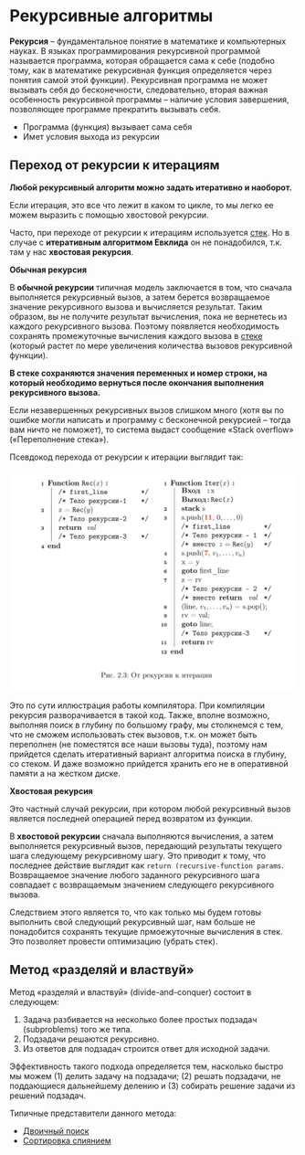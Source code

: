 # Рекурсивные алгоритмы

**Рекурсия** – фундаментальное понятие в математике и компьютерных науках. В языках программирования рекурсивной программой называется программа, которая обращается сама к себе (подобно тому, как в математике рекурсивная функция определяется через понятия самой этой функции). Рекурсивная программа не может вызывать себя до бесконечности, следовательно, вторая важная особенность рекурсивной программы – наличие условия завершения, позволяющее программе прекратить вызывать себя.

- Программа (функция) вызывает сама себя
- Имет условия выхода из рекурсии

## Переход от рекурсии к итерациям

**Любой рекурсивный алгоритм можно задать итеративно и  наоборот.**

Если итерация, это все что лежит в каком то цикле, то мы легко ее можем выразить с помощью хвостовой рекурсии.

Часто, при переходе от рекурсии к итерациям используется [стек](../../data_stracture/stack/README.md). Но в случае  с **итеративным алгоритмом Евклида** он не понадобился, т.к. там у нас **хвостовая рекурсия**.

**Обычная рекурсия**

В **обычной рекурсии** типичная модель заключается в том, что сначала выполняется рекурсивный вызов, а затем берется возвращаемое значение рекурсивного вызова и вычисляется результат. Таким образом, вы не получите результат вычисления, пока не вернетесь из каждого рекурсивного вызова. Поэтому появляется необходимость сохранять промежуточные вычисления каждого вызова в [стеке](../../data_stracture/stack/README.md) (который растет по мере увеличения количества вызовов рекурсивной функции). 

**В стеке сохраняются значения переменных и номер строки, на который необходимо вернуться после окончания выполнения рекурсивного вызова.**

Если незавершенных рекурсивных вызов слишком много (хотя вы по ошибке могли написать и программу с бесконечной рекурсией – тогда вам ничто не поможет), то система выдаст сообщение «Stack overflow» («Переполнение стека»).

Псевдокод перехода от рекурсии к итерации выглядит так:

![](../../assets/img/alg_3.png)

Это по сути иллюстрация работы компилятора. При компиляции рекурсия разворачивается в такой код. Также, вполне возможно, выполняя поиск в глубину по большому графу, мы столкнемся с тем, что не сможем использовать стек вызовов, т.к. он может быть переполнен (не поместятся все наши вызовы туда), поэтому нам прийдется сделать итеративный вариант алгоритма поиска в глубину, со стеком. И даже возможно прийдется хранить его не в оперативной памяти а на жестком диске.

**Хвостовая рекурсия** 

Это частный случай рекурсии, при котором любой рекурсивный вызов является последней операцией перед возвратом из функции.

В **хвостовой рекурсии** сначала выполняются вычисления, а затем выполняется рекурсивный вызов, передающий результаты текущего шага следующему рекурсивному шагу. Это приводит к тому, что последнее действие выглядит как `return (recursive-function params`. Возвращаемое значение любого заданного рекурсивного шага совпадает с возвращаемым значением следующего рекурсивного вызова. 

Следствием этого является то, что как только мы будем готовы выполнить свой следующий рекурсивный шаг, нам больше не понадобится сохранять текущие прмоежуточные вычисления в стек. Это позволяет провести оптимизацию (убрать стек).

## Метод «разделяй и властвуй»

Метод «разделяй и властвуй» (divide-and-conquer) состоит в следующем:

1. Задача разбивается на несколько более простых подзадач (subproblems)
того же типа.
2. Подзадачи решаются рекурсивно.
3. Из ответов для подзадач строится ответ для исходной задачи.

Эффективность такого подхода определяется тем, насколько быстро мы
можем (1) делить задачу на подзадачи; (2) решать подзадачи, не поддающиеся дальнейшему делению и (3) собирать решение задачи из решений подзадач.

Типичные представители данного метода:

- [Двоичный поиск](../рекурсивные_алгоритмы/двоичный_поиск/README.md)
- [Сортировка слиянием](../сортировка/merge_sort/README.md)
